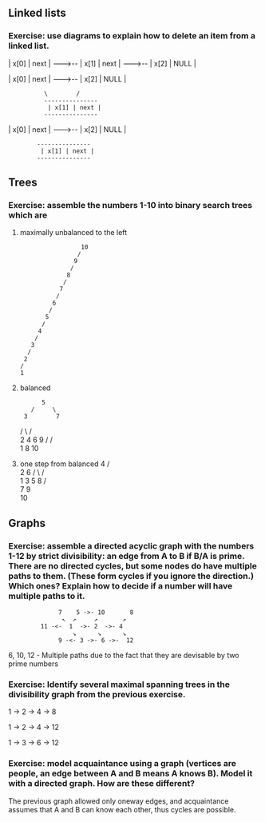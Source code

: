 ## Linked lists

### Exercise: use diagrams to explain how to delete an item from a linked list.

 
| x[0] | next | --->-- | x[1] | next | --->-- | x[2] | NULL |
 


 
| x[0] | next | --->-- | x[2] | NULL |
 
              \        /
              ---------------
               | x[1] | next |
              ---------------


 
| x[0] | next | --->-- | x[2] | NULL |
 

            ---------------
             | x[1] | next |
            ---------------



## Trees

### Exercise: assemble the numbers 1-10 into binary search trees which are

1. maximally unbalanced to the left

                        10
                       /
                      9
                     /
                    8
                   /
                  7
                 /
                6
               /
              5
             /
            4
           /
          3
         /
        2
       /
       1

    
    
    
2. balanced

             5
          /     \
        3        7
      /   \    /    \
     2     4  6      9
    /               / \
    1              8   10

3. one step from balanced
             4
          /     \
        2         6
      /   \      /  \
     1     3    5    8
                    / \
                   7   9
                        \
                         10


## Graphs

### Exercise: assemble a directed acyclic graph with the numbers 1-12 by strict divisibility: an edge from A to B if B/A is prime. There are no directed cycles, but some nodes do have multiple paths to them. (These form cycles if you ignore the direction.) Which ones? Explain how to decide if a number will have multiple paths to it.


                  7    5 ->- 10       8
                   ↖  ↗     ↗       ↗
             11 -<-  1  ->- 2  ->- 4
                      ↘      ↘      ↘
                  9 -<- 3 ->- 6 ->-  12


6, 10, 12 - Multiple paths due to the fact that they are devisable by two prime numbers


### Exercise: Identify several maximal spanning trees in the divisibility graph from the previous exercise.

1 -> 2 -> 4 -> 8

1 -> 2 -> 4 -> 12

1 -> 3 -> 6 -> 12

### Exercise: model acquaintance using a graph (vertices are people, an edge between A and B means A knows B). Model it with a directed graph. How are these different?

The previous graph allowed only oneway edges, and acquaintance assumes
that A and B can know each other, thus cycles are possible.
